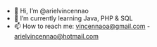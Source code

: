 - 👋 Hi, I’m @arielvincennao
- 🌱 I’m currently learning Java, PHP & SQL
- 📫 How to reach me: vincennaoa@gmail.com - arielvincennao@hotmail.com

<!---
arielvincennao/arielvincennao is a ✨ special ✨ repository because its `README.md` (this file) appears on your GitHub profile.
You can click the Preview link to take a look at your changes.
--->
